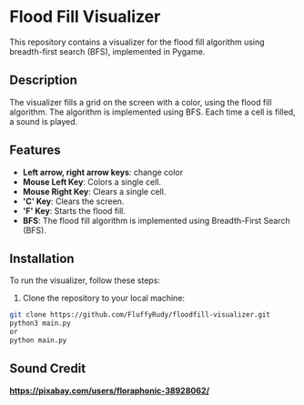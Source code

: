 # Flood Fill Visualizer

This repository contains a visualizer for the flood fill algorithm using breadth-first search (BFS), implemented in Pygame.

## Description

The visualizer fills a grid on the screen with a color, using the flood fill algorithm. The algorithm is implemented using BFS. Each time a cell is filled, a sound is played.

## Features
- **Left arrow, right arrow keys**: change color
- **Mouse Left Key**: Colors a single cell.
- **Mouse Right Key**: Clears a single cell.
- **'C' Key**: Clears the screen.
- **'F' Key**: Starts the flood fill.
- **BFS**: The flood fill algorithm is implemented using Breadth-First Search (BFS).

## Installation

To run the visualizer, follow these steps:

1. Clone the repository to your local machine:

```bash
git clone https://github.com/FluffyRudy/floodfill-visualizer.git
python3 main.py 
or
python main.py
```
## Sound Credit
**https://pixabay.com/users/floraphonic-38928062/**

